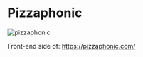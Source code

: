 # Pizzaphonic

![pizzaphonic](https://user-images.githubusercontent.com/3426213/103703928-b97cdc80-4fa8-11eb-887b-5ac19a2e55df.png)

Front-end side of: https://pizzaphonic.com/
